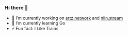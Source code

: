 ### Hi there 👋

- 🔭 I’m currently working on [artz.network](https://artz.network) and [niin.stream](https://niin.stream)
- 🌱 I’m currently learning Go
- ⚡ Fun fact: I Like Trains

<!--
**Uweb95/Uweb95** is a ✨ _special_ ✨ repository because its `README.md` (this file) appears on your GitHub profile.

Here are some ideas to get you started:

- 🔭 I’m currently working on ...
- 🌱 I’m currently learning ...
- 👯 I’m looking to collaborate on ...
- 🤔 I’m looking for help with ...
- 💬 Ask me about ...
- 📫 How to reach me: ...
- 😄 Pronouns: ...
- ⚡ Fun fact: ...
-->

